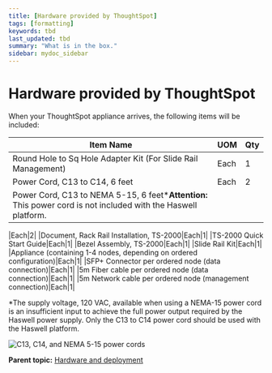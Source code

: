 ```yaml
---
title: [Hardware provided by ThoughtSpot]
tags: [formatting]
keywords: tbd
last_updated: tbd
summary: "What is in the box."
sidebar: mydoc_sidebar
---
```

# Hardware provided by ThoughtSpot

When your ThoughtSpot appliance arrives, the following items will be included:

|Item Name|UOM|Qty|
|---------|---|---|
|Round Hole to Sq Hole Adapter Kit \(For Slide Rail Management\)|Each|1|
|Power Cord, C13 to C14, 6 feet|Each|2|
|Power Cord, C13 to NEMA 5-15, 6 feet\***Attention:** This power cord is not included with the Haswell platform.

|Each|2|
|Document, Rack Rail Installation, TS-2000|Each|1|
|TS-2000 Quick Start Guide|Each|1|
|Bezel Assembly, TS-2000|Each|1|
|Slide Rail Kit|Each|1|
|Appliance \(containing 1-4 nodes, depending on ordered configuration\)|Each|1|
|SFP+ Connector per ordered node \(data connection\)|Each|1|
|5m Fiber cable per ordered node \(data connection\)|Each|1|
|5m Network cable per ordered node \(management connection\)|Each|1|

\*The supply voltage, 120 VAC, available when using a NEMA-15 power cord is an insufficient input to achieve the full power output required by the Haswell power supply. Only the C13 to C14 power cord should be used with the Haswell platform.

 ![](../images/C13_14_NEMA.png "C13, C14, and NEMA 5-15 power cords")

**Parent topic:** [Hardware and deployment](../../appliance/physical/hardware_and_deployment.html)

